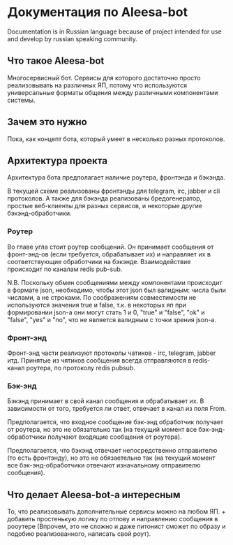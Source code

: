 # Документация по Aleesa-bot

Documentation is in Russian language because of project intended for use and develop by russian speaking community.

## Что такое Aleesa-bot

Многосервисный бот. Сервисы для которого достаточно просто реализовывать на различных ЯП, потому что используются 
универсальные форматы общения между различными компонентами системы.

## Зачем это нужно

Пока, как концепт бота, который умеет в несколько разных протоколов.

## Архитектура проекта

Архитектура бота предполагает наличие роутера, фронтэнда и бэкэнда.

В текущей схеме реализованы фронтэнды для telegram, irc, jabber и cli протоколов. А также для бэкэнда реализованы
бредогенератор, простые веб-клиенты для разных сервисов, и некоторые другие бэкэнд-обработчики.

### Роутер

Во главе угла стоит роутер сообщений. Он принимает сообщения от фронт-энд-ов (если требуется, обрабатывает их)
и направляет их в соответствующие обработчики на бэкэнде. Взаимодействие происходит по каналам redis pub-sub.

N.B. Поскольку обмен сообщениями между компонентами происходит в формате json, необходимо, чтобы этот json был
валидным: числа были числами, а не строками. По соображениям совместимости не используются значения true и false, т.к.
в некоторых яп при формировании json-а они могут стать 1 и 0, "true" и "false", "ok" и "false", "yes" и "no", что не
является валидным с точки зрения json-а.

### Фронт-энд

Фронт-энд части реализуют протоколы чатиков - irc, telegram, jabber итд. Принятые из чятиков сообщения всегда
отправляются в redis-канал роутера, по протоколу redis pubsub.

### Бэк-энд

Бэкэнд принимает в свой канал сообщения и обрабатывает их. В зависимости от того, требуется ли ответ, отвечает в канал
из поля From.

Предполагается, что входное сообщение бэк-энд обработчик получает от роутера, но это не обязательно так (на текущий
момент все бэк-энд-обработчики получают входящие сообщения от роутера).

Предполагается, что бэкэнд отвечает непосредственно отправителю (то есть фронтэнду), но это не обязаетельно так (на
текущий момент все бэк-энд-обработчики отвечают изначальному отправителю сообщения).

## Что делает Aleesa-bot-а интересным

То, что реализовывать дополнительные сервисы можно на любом ЯП. + добавить простенькую логику по отлову и направлению
сообщения в рооутере (Впрочем, это не сложно и даже питонист сможет по образу и подобию реализованного, написать свой
роут).

